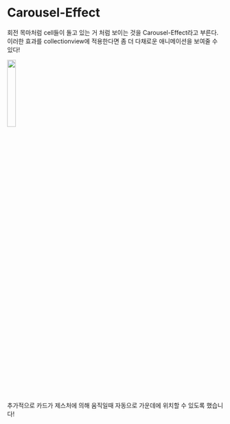 # Carousel-Effect

회전 목마처럼 cell들이 돌고 있는 거 처럼 보이는 것을 Carousel-Effect라고 부른다.<br>
이러한 효과를 collectionview에 적용한다면 좀 더 다채로운 애니메이션을 보여줄 수 있다!<br>

<img src="https://user-images.githubusercontent.com/55118858/147769970-412a6f22-c802-4472-be12-588d03b6bcdf.png" width="20%" height="20%">

추가적으로 카드가 제스처에 의해 움직일때 자동으로 가운데에 위치할 수 있도록 했습니다!
